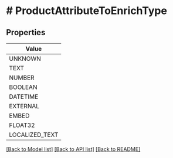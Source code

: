 # # ProductAttributeToEnrichType


## Properties 



| Value |
------------ | 
UNKNOWN|&#39;ATTRIBUTE_TO_ENRICH_TYPE_UNKNOWN&#39;
TEXT|&#39;ATTRIBUTE_TO_ENRICH_TYPE_TEXT&#39;
NUMBER|&#39;ATTRIBUTE_TO_ENRICH_TYPE_NUMBER&#39;
BOOLEAN|&#39;ATTRIBUTE_TO_ENRICH_TYPE_BOOLEAN&#39;
DATETIME|&#39;ATTRIBUTE_TO_ENRICH_TYPE_DATETIME&#39;
EXTERNAL|&#39;ATTRIBUTE_TO_ENRICH_TYPE_EXTERNAL&#39;
EMBED|&#39;ATTRIBUTE_TO_ENRICH_TYPE_EMBED&#39;
FLOAT32|&#39;ATTRIBUTE_TO_ENRICH_TYPE_FLOAT32&#39;
LOCALIZED_TEXT|&#39;ATTRIBUTE_TO_ENRICH_TYPE_LOCALIZED_TEXT&#39;

[[Back to Model list]](../../README.md#models) [[Back to API list]](../../README.md#endpoints) [[Back to README]](../../README.md)

